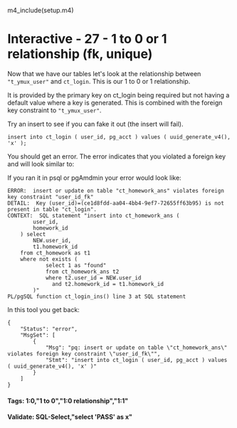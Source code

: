 
m4_include(setup.m4)

# Interactive - 27 - 1 to 0 or 1 relationship 			(fk, unique)

Now that we have our tables let's look at the relationship between
`"t_ymux_user"` and `ct_login`.   This is our 1 to 0 or 1 relationship.

It is provided by the primary key on ct_login being required but not
having a default value where a key is generated.   This is combined
with the foreign key constraint to `"t_ymux_user"`.

Try an insert to see if you can fake it out (the insert will fail).

```
insert into ct_login ( user_id, pg_acct ) values ( uuid_generate_v4(), 'x' );

```

You should get an error.   The error indicates that you violated a foreign key and will look similar to:

If you ran it in psql or pgAmdmin your error would look like:

```
ERROR:  insert or update on table "ct_homework_ans" violates foreign key constraint "user_id_fk"
DETAIL:  Key (user_id)=(ce1d8fdd-aa04-4bb4-9ef7-72655ff63b95) is not present in table "ct_login".
CONTEXT:  SQL statement "insert into ct_homework_ans (
		user_id,
		homework_id
	) select
		NEW.user_id,
		t1.homework_id
	from ct_homework as t1
	where not exists (
			select 1 as "found"
			from ct_homework_ans t2
			where t2.user_id = NEW.user_id
			  and t2.homework_id = t1.homework_id
		)"
PL/pgSQL function ct_login_ins() line 3 at SQL statement
```

In this tool you get back:

```
{
    "Status": "error",
    "MsgSet": [
        {
            "Msg": "pq: insert or update on table \"ct_homework_ans\" violates foreign key constraint \"user_id_fk\"",
            "Stmt": "insert into ct_login ( user_id, pg_acct ) values ( uuid_generate_v4(), 'x' )"
        }
    ]
}
```

#### Tags: 1:0,"1 to 0","1:0 relationship","1:1"

#### Validate: SQL-Select,"select 'PASS' as x"
